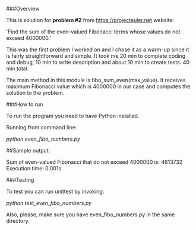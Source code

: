 
###Overview

This is solution for **problem #2** from https://projecteuler.net website:

'Find the sum of the even-valued Fibonacci terms whose values do not exceed 4000000.'

This was the first problem I worked on and I chose it as a warm-up since it is fairly straightforward and simple. It took me 20 min to complete coding and debug, 10 min to write description and about 10 min to create tests. 40 min total.

The main method in this module is fibo_sum_even(max_value). It receives maximum Fibonacci value which is 4000000 in our case and computes the solution to the problem.

###How to run

To run the program you need to have Python installed.

Running from command line:

*python even_fibo_numbers.py*

##Sample output:

Sum of even-valued Fibonacci that do not exceed 4000000 is: 4613732<br/>
Execution time: 0.001s

###Testing

To test you can run unittest by invoking:

*python test_even_fibo_numbers.py*

Also, please, make sure you have even_fibo_numbers.py in the same directory.

